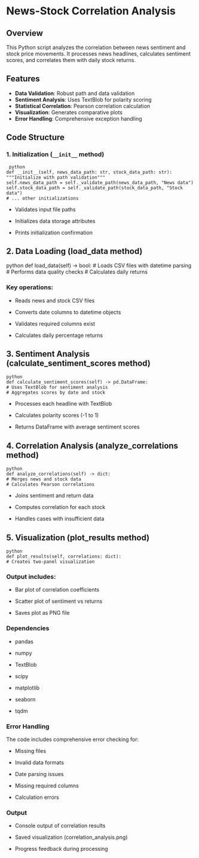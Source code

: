 # News-Stock Correlation Analysis

## Overview
This Python script analyzes the correlation between news sentiment and stock price movements. It processes news headlines, calculates sentiment scores, and correlates them with daily stock returns.

## Features
- **Data Validation**: Robust path and data validation
- **Sentiment Analysis**: Uses TextBlob for polarity scoring
- **Statistical Correlation**: Pearson correlation calculation
- **Visualization**: Generates comparative plots
- **Error Handling**: Comprehensive exception handling

## Code Structure

### 1. Initialization (`__init__` method)
     python
    def __init__(self, news_data_path: str, stock_data_path: str):
    """Initialize with path validation"""
    self.news_data_path = self._validate_path(news_data_path, "News data")
    self.stock_data_path = self._validate_path(stock_data_path, "Stock data")
    # ... other initializations

- Validates input file paths

- Initializes data storage attributes

- Prints initialization confirmation

## 2. Data Loading (load_data method)
python
def load_data(self) -> bool:
    # Loads CSV files with datetime parsing
    # Performs data quality checks
    # Calculates daily returns
### Key operations:

- Reads news and stock CSV files

- Converts date columns to datetime objects

- Validates required columns exist

- Calculates daily percentage returns

## 3. Sentiment Analysis (calculate_sentiment_scores method)
    python
    def calculate_sentiment_scores(self) -> pd.DataFrame:
    # Uses TextBlob for sentiment analysis
    # Aggregates scores by date and stock
- Processes each headline with TextBlob

- Calculates polarity scores (-1 to 1)

- Returns DataFrame with average sentiment scores

## 4. Correlation Analysis (analyze_correlations method)
    python
    def analyze_correlations(self) -> dict:
    # Merges news and stock data
    # Calculates Pearson correlations
- Joins sentiment and return data

- Computes correlation for each stock

- Handles cases with insufficient data

## 5. Visualization (plot_results method)
    python
    def plot_results(self, correlations: dict):
    # Creates two-panel visualization
### Output includes:

- Bar plot of correlation coefficients

- Scatter plot of sentiment vs returns

- Saves plot as PNG file

### Dependencies
- pandas

- numpy

- TextBlob

- scipy

- matplotlib

- seaborn

- tqdm

### Error Handling
The code includes comprehensive error checking for:

- Missing files

- Invalid data formats

- Date parsing issues

- Missing required columns

- Calculation errors

### Output
- Console output of correlation results

- Saved visualization (correlation_analysis.png)

- Progress feedback during processing
